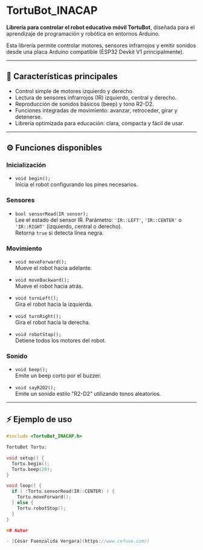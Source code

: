# TortuBot_INACAP

**Librería para controlar el robot educativo móvil TortuBot**, diseñada para el aprendizaje de programación y robótica en entornos Arduino.  

Esta librería permite controlar motores, sensores infrarrojos y emitir sonidos desde una placa Arduino compatible (ESP32 Devkit V1 principalmente).

---

## 🚀 Características principales

- Control simple de motores izquierdo y derecho.
- Lectura de sensores infrarrojos (IR) izquierdo, central y derecho.
- Reproducción de sonidos básicos (beep) y tono R2-D2.
- Funciones integradas de movimiento: avanzar, retroceder, girar y detenerse.
- Librería optimizada para educación: clara, compacta y fácil de usar.

---

## ⚙️ Funciones disponibles

### Inicialización
- `void begin();`  
  Inicia el robot configurando los pines necesarios.

### Sensores
- `bool sensorRead(IR sensor);`  
  Lee el estado del sensor IR. Parámetro: `'IR::LEFT'`, `'IR::CENTER'` o `'IR::RIGHT'` (izquierdo, central o derecho).  
  Retorna `true` si detecta línea negra.

### Movimiento
- `void moveForward();`  
  Mueve el robot hacia adelante.

- `void moveBackward();`  
  Mueve el robot hacia atrás.

- `void turnLeft();`  
  Gira el robot hacia la izquierda.

- `void turnRight();`  
  Gira el robot hacia la derecha.

- `void robotStop();`  
  Detiene todos los motores del robot.

### Sonido
- `void beep();`  
  Emite un beep corto por el buzzer.

- `void sayR2D2();`  
  Emite un sonido estilo "R2-D2" utilizando tonos aleatorios.

---

## ⚡ Ejemplo de uso

```cpp
#include <TortuBot_INACAP.h>

TortuBot Tortu;

void setup() {
  Tortu.begin();
  Tortu.beep(20);
}

void loop() {
  if ( !Tortu.sensorRead(IR::CENTER) ) {
    Tortu.moveForward();
  } else {
    Tortu.robotStop();
  }
}

## Autor

- [César Fuenzalida Vergara](https://www.cefuve.com/)